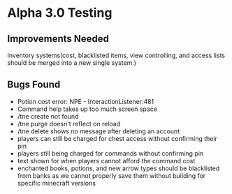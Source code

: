 Alpha 3.0 Testing
=================

Improvements Needed
-------------------
Inventory systems(cost, blacklisted items, view controlling, and access lists should be merged into a new single system.)

Bugs Found
----------
- Potion cost error: NPE - InteractionListener:481
- Command help takes up too much screen space
- /tne create not found
- /tne purge doesn't reflect on reload
- /tne delete shows no message after deleting an account
- players can still be charged for chest access without confirming their pin
- players still being charged for commands without confirming pin
- text shown for when players cannot afford the command cost
- enchanted books, potions, and new arrow types should be blacklisted
from banks as we cannot properly save them without building for specific
minecraft versions